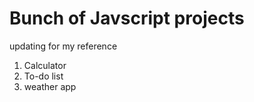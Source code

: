 # Bunch of Javscript projects

updating for my reference

1. Calculator
2. To-do list
3. weather app
